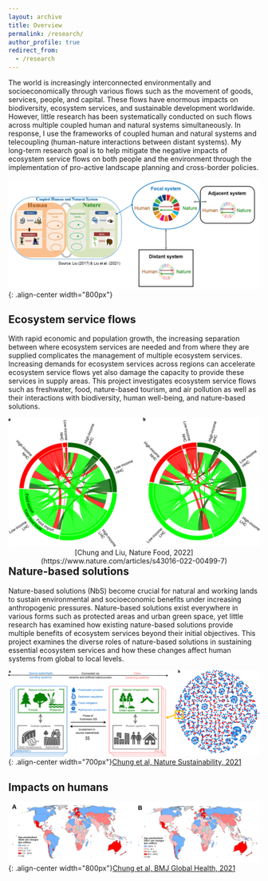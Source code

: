 ```yaml
---
layout: archive
title: Overview
permalink: /research/
author_profile: true
redirect_from:
  - /research
---
```



The world is increasingly interconnected environmentally and socioeconomically through various flows such as the movement of goods, services, people, and capital. These flows have enormous impacts on biodiversity, ecosystem services, and sustainable development worldwide. However, little research has been systematically conducted on such flows across multiple coupled human and natural systems simultaneously. In response, I use the frameworks of coupled human and natural systems and telecoupling (human-nature interactions between distant systems). My long-term research goal is to help mitigate the negative impacts of ecosystem service flows on both people and the environment through the implementation of pro-active landscape planning and cross-border policies.

![CHANSframework](../images/CHANS_Telecoupling_framework.png){: .align-center width="800px"}

## Ecosystem service flows

With rapid economic and population growth, the increasing separation between where ecosystem services are needed and from where they are supplied complicates the management of multiple ecosystem services. Increasing demands for ecosystem services across regions can accelerate ecosystem service flows yet also damage the capacity to provide these services in supply areas. This project investigates ecosystem service flows such as freshwater, food, nature-based tourism, and air pollution as well as their interactions with biodiversity, human well-being, and nature-based solutions.

<p align="center">
 <img src="../images/Chung_Liu_2022_NF_flow_map.png" width="600px" alt="FoodFlow">
 <br>
 <span style="float: right;">[Chung and Liu, Nature Food, 2022](https://www.nature.com/articles/s43016-022-00499-7)</span>
</p>

## Nature-based solutions

Nature-based solutions (NbS) become crucial for natural and working lands to sustain environmental and socioeconomic benefits under increasing anthropogenic pressures. Nature-based solutions exist everywhere in various forms such as protected areas and urban green space, yet little research has examined how existing nature-based solutions provide multiple benefits of ecosystem services beyond their initial objectives. This project examines the diverse roles of nature-based solutions in sustaining essential ecosystem services and how these changes affect human systems from global to local levels.

![NbSnetwork](../images/Chung_et_al_2021_NS_network.png){: .align-center width="700px"}[Chung et al, Nature Sustainability, 2021](https://www.nature.com/articles/s41893-021-00786-4)

## Impacts on humans




![TradeHealth](../images/Chung_et_al_2021_bmjgh_health.png){: .align-center width="800px"}[Chung et al, BMJ Global Health, 2021](https://gh.bmj.com/content/6/11/e006394.abstract)
